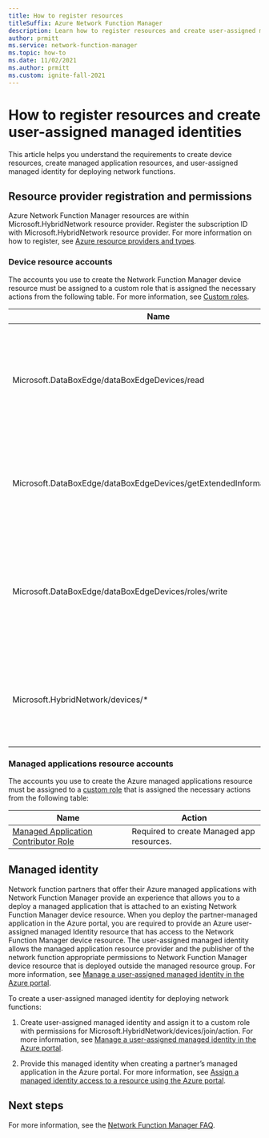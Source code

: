 ```yaml
---
title: How to register resources
titleSuffix: Azure Network Function Manager
description: Learn how to register resources and create user-assigned managed identities
author: prmitt
ms.service: network-function-manager
ms.topic: how-to
ms.date: 11/02/2021
ms.author: prmitt
ms.custom: ignite-fall-2021
---
```


# How to register resources and create user-assigned managed identities

This article helps you understand the requirements to create device resources, create managed application resources, and user-assigned managed identity for deploying network functions.

## <a name="permissions"></a>Resource provider registration and permissions

Azure Network Function Manager resources are within Microsoft.HybridNetwork resource provider. Register the subscription ID with Microsoft.HybridNetwork resource provider. For more information on how to register, see [Azure resource providers and types](../azure-resource-manager/management/resource-providers-and-types.md).

### Device resource accounts

The accounts you use to create the Network Function Manager device resource must be assigned to a custom role that is assigned the necessary actions from the following table. For more information, see [Custom roles](../role-based-access-control/custom-roles.md).

| Name | Action|
|---|---|
| Microsoft.DataBoxEdge/dataBoxEdgeDevices/read|Required to read the Azure Stack Edge resource on which network functions will be deployed. |
|Microsoft.DataBoxEdge/dataBoxEdgeDevices/getExtendedInformation/action |Required to read the properties section of Azure Stack edge resource. |
|Microsoft.DataBoxEdge/dataBoxEdgeDevices/roles/write |Required to create the Network Function Manager device resource on Azure Stack Edge resource.|
| Microsoft.HybridNetwork/devices/* | Required to create, update, delete the Network Function Manager device resource. |

### Managed applications resource accounts

The accounts you use to create the Azure managed applications resource must be assigned to a [custom role](../role-based-access-control/custom-roles.md) that is assigned the necessary actions from the following table: 

|Name |Action |
|---|---|
|[Managed Application Contributor Role](../role-based-access-control/built-in-roles.md#managed-application-contributor-role)|Required to create Managed app resources.|

## <a name="managed-identity"></a>Managed identity

Network function partners that offer their Azure managed applications with Network Function Manager provide an experience that allows you to a deploy a managed application that is attached to an existing Network Function Manager device resource. When you deploy the partner-managed application in the Azure portal, you are required to provide an Azure user-assigned managed Identity resource that has access to the Network Function Manager device resource. The user-assigned managed identity allows the managed application resource provider and the publisher of the network function appropriate permissions to Network Function Manager device resource that is deployed outside the managed resource group. For more information, see [Manage a user-assigned managed identity in the Azure portal](../active-directory/managed-identities-azure-resources/how-to-manage-ua-identity-portal.md).

To create a user-assigned managed identity for deploying network functions:

1. Create user-assigned managed identity and assign it to a custom role with permissions for Microsoft.HybridNetwork/devices/join/action. For more information, see [Manage a user-assigned managed identity in the Azure portal](../active-directory/managed-identities-azure-resources/how-to-manage-ua-identity-portal.md).

1. Provide this managed identity when creating a partner’s managed application in the Azure portal. For more information, see [Assign a managed identity access to a resource using the Azure portal](../active-directory/managed-identities-azure-resources/howto-assign-access-portal.md).

## Next steps

For more information, see the [Network Function Manager FAQ](faq.md).
